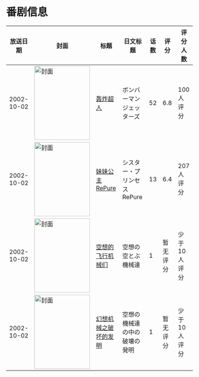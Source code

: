 # 番剧信息

|放送日期|封面|标题|日文标题|话数|评分|评分人数|
|---|---|---|---|---|---|---|
|2002-10-02|<img src="https://lain.bgm.tv/pic/cover/c/07/1f/10401_JAJ8M.jpg" alt="封面" style="width:150px;height:200px;object-fit:cover;">|[轰炸超人](https://bangumi.tv/subject/10401)|ボンバーマンジェッターズ|52|6.8|100人评分|
|2002-10-02|<img src="https://lain.bgm.tv/pic/cover/c/6d/07/49119_uU7g1.jpg" alt="封面" style="width:150px;height:200px;object-fit:cover;">|[妹妹公主 RePure](https://bangumi.tv/subject/49119)|シスター・プリンセス RePure|13|6.4|207人评分|
|2002-10-02|<img src="https://lain.bgm.tv/pic/cover/c/88/23/105782_FsweR.jpg" alt="封面" style="width:150px;height:200px;object-fit:cover;">|[空想的飞行机械们](https://bangumi.tv/subject/105782)|空想の空とぶ機械達|1|暂无评分|少于10人评分|
|2002-10-02|<img src="https://lain.bgm.tv/pic/cover/c/47/e7/145497_zPZpk.jpg" alt="封面" style="width:150px;height:200px;object-fit:cover;">|[幻想机械之破坏的发明](https://bangumi.tv/subject/145497)|空想の機械達の中の破壊の発明|1|暂无评分|少于10人评分|
